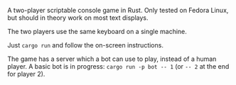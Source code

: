 A two-player scriptable console game in Rust. Only tested on Fedora Linux, but should in theory work on most text displays.

The two players use the same keyboard on a single machine.

Just `cargo run` and follow the on-screen instructions.

The game has a server which a bot can use to play, instead of a human player.
A basic bot is in progress: `cargo run -p bot -- 1` (or `-- 2` at the end for player 2).
